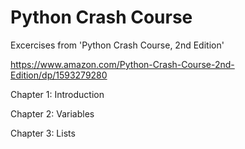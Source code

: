 # Python Crash Course

Excercises from 'Python Crash Course, 2nd Edition' 

https://www.amazon.com/Python-Crash-Course-2nd-Edition/dp/1593279280


<p>Chapter 1: Introduction</p>
<p>Chapter 2: Variables</p>
<p>Chapter 3: Lists</p>



